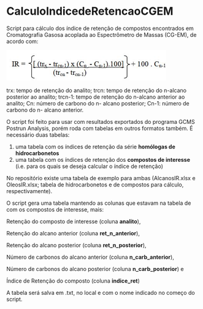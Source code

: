 # CalculoIndicedeRetencaoCGEM

Script para cálculo dos índice de retenção de compostos encontrados em Cromatografia Gasosa acoplada ao Espectrômetro de Massas (CG-EM), de acordo com:

![My Image](FormulaCalculo.JPG)

trx: tempo de retenção do analito;
trcn: tempo de retenção do n-alcano posterior ao analito;
trcn-1: tempo de retenção do n-alcano anterior ao analito;
Cn: número de carbono do n- alcano posterior;
Cn-1: número de carbono do n- alcano anterior.

O script foi feito para usar com resultados exportados do programa GCMS Postrun Analysis, porém roda com tabelas em outros formatos também.
É necessário duas tabelas:

1. uma tabela com os índices de retenção da série **homólogas de hidrocarbonetos**
2. uma tabela com os índices de retenção dos **compostos de interesse** (i.e. para os quais se deseja calcular o índice de retenção)

No repositório existe uma tabela de exemplo para ambas (AlcanosIR.xlsx e OleosIR.xlsx; tabela de hidrocarbonetos e de compostos para cálculo, respectivamente).

O script gera uma tabela mantendo as colunas que estavam na tabela de com os compostos de interesse, mais: 

Retenção do composto de interesse (coluna **analito**),

Retenção do alcano anterior (coluna **ret_n_anterior**), 

Retenção do alcano posterior (coluna **ret_n_posterior**),

Número de carbonos do alcano anterior (coluna **n_carb_anterior**), 

Número de carbonos do alcano posterior (coluna **n_carb_posterior**) e 

Índice de Retenção do composto (coluna **indice_ret**)

A tabela será salva em .txt, no local e com o nome indicado no começo do script.
